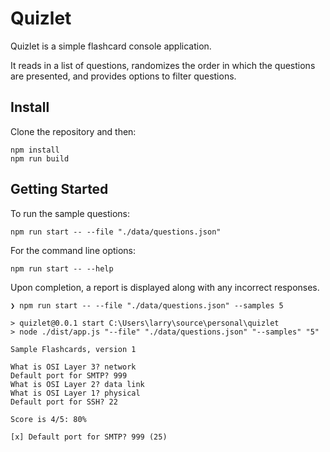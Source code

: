 # Quizlet

Quizlet is a simple flashcard console application.

It reads in a list of questions, randomizes the order in which
the questions are presented, and provides options to filter
questions.

## Install

Clone the repository and then:

```
npm install
npm run build
```

## Getting Started

To run the sample questions:

```
npm run start -- --file "./data/questions.json"
```

For the command line options:

```
npm run start -- --help
```

Upon completion, a report is displayed along with any incorrect
responses.

```
❯ npm run start -- --file "./data/questions.json" --samples 5

> quizlet@0.0.1 start C:\Users\larry\source\personal\quizlet
> node ./dist/app.js "--file" "./data/questions.json" "--samples" "5"

Sample Flashcards, version 1

What is OSI Layer 3? network
Default port for SMTP? 999
What is OSI Layer 2? data link
What is OSI Layer 1? physical
Default port for SSH? 22

Score is 4/5: 80%

[x] Default port for SMTP? 999 (25)
```

